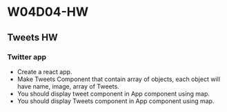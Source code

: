 # W04D04-HW

## Tweets HW

### Twitter app
* Create a react app.
* Make Tweets Component that contain array of objects, each object will have name, image, array of Tweets.
* You should display tweet component in App component using map.
* You should display Tweets component in App component using map.
